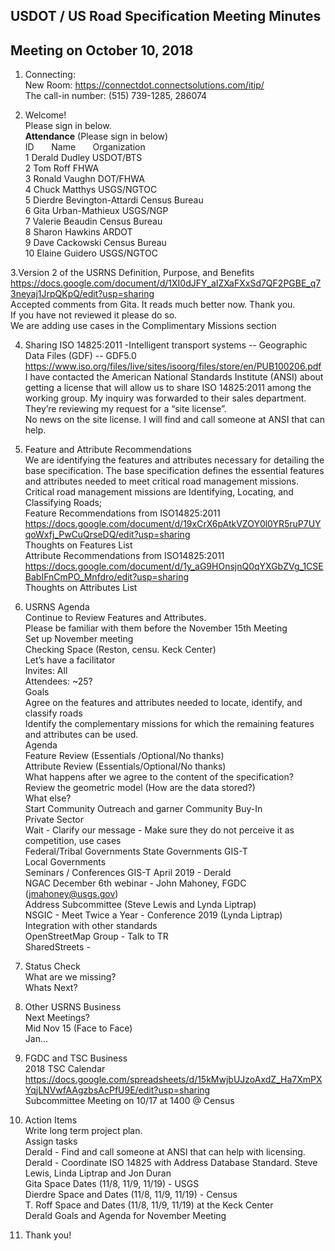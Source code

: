 ## USDOT / US Road Specification Meeting Minutes   
## Meeting on October 10, 2018  

1. Connecting:  
New Room: https://connectdot.connectsolutions.com/itip/  
The call-in number: (515) 739-1285, 286074  

2. Welcome!  
Please sign in below.  
**Attendance** (Please sign in below)    
ID &nbsp; &nbsp; &nbsp; Name &nbsp; &nbsp; &nbsp; Organization      
1	 Derald Dudley 	USDOT/BTS	  
2  Tom Roff   FHWA    
3  Ronald Vaughn  DOT/FHWA  
4  Chuck Matthys  USGS/NGTOC  
5  Dierdre Bevington-Attardi  Census Bureau  
6  Gita Urban-Mathieux   USGS/NGP  
7  Valerie Beaudin  Census Bureau  
8  Sharon Hawkins  ARDOT  
9  Dave Cackowski   Census Bureau  
10  Elaine Guidero   USGS/NGTOC  

3.Version 2 of the USRNS Definition, Purpose, and Benefits  
https://docs.google.com/document/d/1XI0dJFY_aIZXaFXxSd7QF2PGBE_q73neyaj1JrpQKpQ/edit?usp=sharing   
Accepted comments from Gita.  It reads much better now.  Thank you.  
If you have not reviewed it please do so.  
We are adding use cases in the Complimentary Missions section  

4. Sharing ISO 14825:2011 -Intelligent transport systems -- Geographic Data Files (GDF) -- GDF5.0  
https://www.iso.org/files/live/sites/isoorg/files/store/en/PUB100206.pdf  
I have contacted the  American National Standards Institute (ANSI) about getting a license that will allow us to share ISO 14825:2011 among the working group. My inquiry was forwarded to their sales department.  They’re reviewing my request for a “site license”.  
No news on the site license. I will find and call someone at ANSI that can help.  

5. Feature and Attribute Recommendations  
We are identifying the features and attributes necessary for detailing the base specification.  The base specification defines the essential features and attributes needed to meet critical road management missions. Critical road management missions are Identifying, Locating, and Classifying Roads;  
Feature Recommendations from ISO14825:2011  
https://docs.google.com/document/d/19xCrX6pAtkVZOY0l0YR5ruP7UYqoWxfj_PwCuQrseDQ/edit?usp=sharing  
Thoughts on Features List  
Attribute Recommendations from ISO14825:2011  
https://docs.google.com/document/d/1y_aG9HOnsjnQ0qYXGbZVg_1CSEBabIFnCmPO_Mnfdro/edit?usp=sharing  
Thoughts on Attributes List   

6. USRNS Agenda  
Continue to Review Features and Attributes.    
Please be familiar with them before the November 15th Meeting  
Set up November meeting    
Checking Space (Reston, censu. Keck Center)  
Let’s have a facilitator  
Invites: All  
Attendees: ~25?  
Goals  
Agree on the features and attributes needed to locate, identify, and classify roads  
Identify the complementary missions for which the remaining features and attributes can be used.  
Agenda  
Feature Review (Essentials /Optional/No thanks)  
Attribute Review (Essentials/Optional/No thanks)  
What happens after we agree to the content of the specification? 
Review the geometric model (How are the data stored?)  
What else?  
Start Community Outreach and garner Community Buy-In  
Private Sector  
Wait - Clarify our message - Make sure they do not perceive it as competition, use cases  
Federal/Tribal Governments 
State Governments 
GIS-T  
Local Governments  
Seminars / Conferences 
GIS-T April 2019 - Derald  
NGAC December 6th webinar - John Mahoney, FGDC  (jmahoney@usgs.gov)  
Address Subcommittee (Steve Lewis and Lynda Liptrap)  
NSGIC - Meet Twice a Year - Conference 2019 (Lynda Liptrap)  
Integration with other standards  
OpenStreetMap Group - Talk to TR  
SharedStreets -   

7. Status Check  
What are we missing?  
Whats Next?  

8. Other USRNS Business  
Next Meetings?  
Mid Nov 15 (Face to Face)  
Jan...  

9. FGDC and TSC Business  
2018 TSC Calendar  
https://docs.google.com/spreadsheets/d/15kMwjbUJzoAxdZ_Ha7XmPXYqjLNVwfAAgzbsAcPfU9E/edit?usp=sharing  
Subcommittee Meeting on 10/17 at 1400 @ Census  

10. Action Items  
Write long term project plan.  
Assign tasks  
Derald - Find and call someone at ANSI that can help with licensing.  
Derald - Coordinate ISO 14825 with Address Database Standard. Steve Lewis, Linda Liptrap and Jon Duran  
Gita Space Dates (11/8, 11/9, 11/19) - USGS  
Dierdre Space and Dates  (11/8, 11/9, 11/19) - Census  
T. Roff Space and Dates  (11/8, 11/9, 11/19) at the Keck Center  
Derald Goals and Agenda for November Meeting  

11. Thank you!   
